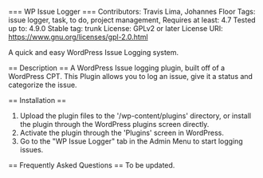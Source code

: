 === WP Issue Logger ===
Contributors: Travis Lima, Johannes Floor
Tags: issue logger, task, to do, project management,
Requires at least: 4.7
Tested up to: 4.9.0
Stable tag: trunk
License: GPLv2 or later
License URI: https://www.gnu.org/licenses/gpl-2.0.html

A quick and easy WordPress Issue Logging system.

== Description ==
A WordPress Issue logging plugin, built off of a WordPress CPT. This Plugin allows you to log an issue, give it a status and categorize the issue.

== Installation ==
1. Upload the plugin files to the \'/wp-content/plugins\' directory, or install the plugin through the WordPress plugins screen directly.
2. Activate the plugin through the \'Plugins\' screen in WordPress.
3. Go to the \"WP Issue Logger\" tab in the Admin Menu to start logging issues.

== Frequently Asked Questions ==
To be updated.
